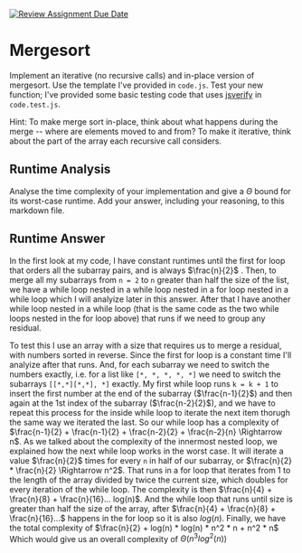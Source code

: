 [![Review Assignment Due Date](https://classroom.github.com/assets/deadline-readme-button-24ddc0f5d75046c5622901739e7c5dd533143b0c8e959d652212380cedb1ea36.svg)](https://classroom.github.com/a/1uurLsu5)
# Mergesort

Implement an iterative (no recursive calls) and in-place version of mergesort.
Use the template I've provided in `code.js`. Test your new function; I've
provided some basic testing code that uses
[jsverify](https://jsverify.github.io/) in `code.test.js`.

Hint: To make merge sort in-place, think about what happens during the merge --
where are elements moved to and from? To make it iterative, think about the
part of the array each recursive call considers.

## Runtime Analysis

Analyse the time complexity of your implementation and give a $\Theta$ bound for
its worst-case runtime. Add your answer, including your reasoning, to this
markdown file.

## Runtime Answer

In the first look at my code, I have constant runtimes until the first for loop that orders all the subarray pairs, and is always $\frac{n}{2}$ . Then, to merge all my subarrays from `n = 2` to `n` greater than half the size of the list, we have a while loop nested in a while loop nested in a for loop nested in a while loop which I will analyize later in this answer. After that I have another while loop nested in a while loop (that is the same code as the two while loops nested in the for loop above) that runs if we need to group any residual. 

To test this I use an array with a size that requires us to merge a residual, with numbers sorted in reverse. Since the first for loop is a constant time I'll analyize after that runs. And, for each subarray we need to switch the numbers exactly, i.e. for a list like `[*, *, *, *, *]` we need to switch the subarrays `[[*,*][*,*], *]` exactly. My first while loop runs `k = k + 1` to insert the first number at the end of the subarray ($\frac{n-1}{2}$) and then again at the 1st index of the subarray ($\frac{n-2}{2}$), and we have to repeat this process for the inside while loop to iterate the next item thorugh the same way we iterated the last. So our while loop has a complexity of $\frac{n-1}{2} + \frac{n-1}{2} + \frac{n-2}{2} + \frac{n-2}{n} \Rightarrow n$. As we talked about the complexity of the innermost nested loop, we explained how the next while loop works in the worst case. It will iterate a value $\frac{n}{2}$ times for every `n` in half of our subarray, or $\frac{n}{2} * \frac{n}{2} \Rightarrow n^2$. That runs in a for loop that iterates from 1 to the length of the array divided by twice the current size, which doubles for every iteration of the while loop. The complexity is then $\frac{n}{4} + \frac{n}{8} + \frac{n}{16}... log(n)$. And the while loop that runs until size is greater than half the size of the array, after $\frac{n}{4} + \frac{n}{8} + \frac{n}{16}...$ happens in the for loop so it is also $log(n)$. Finally, we have the total complexity of $\frac{n}{2} + log(n) * log(n) * n^2 * n + n^2 * n$ Which would give us an overall complexity of $\Theta(n^3log^2(n))$